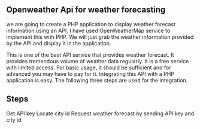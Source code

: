 ## Openweather Api for weather forecasting
we are going to create a PHP application to display weather forecast information using an API. I have used OpenWeatherMap service to implement this with PHP. We will just grab the weather information provided by the API and display it in the application.

This is one of the best API service that provides weather forecast. It provides tremendous volume of weather data regularly. It is a free service with limited access. For basic usage, it should be sufficient and for advanced you may have to pay for it. Integrating this API with a PHP application is easy. The following three steps are used for the integration.

## Steps
Get API key
Locate city id
Request weather forecast by sending API key and city id
